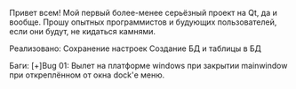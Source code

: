 Привет всем!
Мой первый более-менее серьёзный проект на Qt, да и вообще.
Прошу опытных программистов и будующих пользователей, если они будут, не кидаться камнями.

Реализовано:
Сохранение настроек
Создание БД и таблицы в БД


Баги:
    [+]Bug 01: Вылет на платформе windows при закрытии mainwindow при откреплённом от окна dock'е меню.

